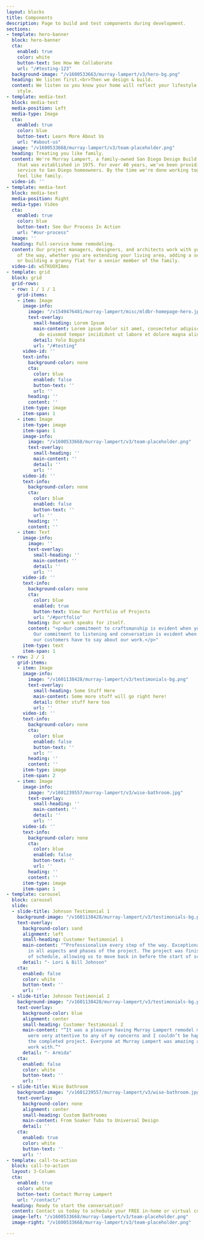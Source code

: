 ```yaml
---
layout: blocks
title: Components
description: Page to build and test components during development.
sections:
- template: hero-banner
  block: hero-banner
  cta:
    enabled: true
    color: white
    button-text: See How We Collaborate
    url: "/#testing-123"
  background-image: "/v1600533663/murray-lampert/v3/hero-bg.png"
  heading: We listen first.<br>Then we design & build.
  content: We listen so you know your home will reflect your lifestyle and design
    style.
- template: media-text
  block: media-text
  media-position: Left
  media-type: Image
  cta:
    enabled: true
    color: blue
    button-text: Learn More About Us
    url: "#about-us"
  image: "/v1600533668/murray-lampert/v3/team-placeholder.png"
  heading: Treating you like family.
  content: We're Murray Lampert, a family-owned San Diego Design Build Remodel company
    that was established in 1975. For over 40 years, we've been providing outstanding
    service to San Diego homeowners. By the time we're done working together, you'll
    feel like family.
  video-id: ''
- template: media-text
  block: media-text
  media-position: Right
  media-type: Video
  cta:
    enabled: true
    color: blue
    button-text: See Our Process In Action
    url: "#our-process"
  image: ''
  heading: Full-service home remodeling.
  content: Our project managers, designers, and architects work with you every step
    of the way, whether you are extending your living area, adding a second story,
    or building a granny flat for a senior member of the family.
  video-id: wSTKUOXIAms
- template: grid
  block: grid
  grid-rows:
  - row: 1 / 1 / 1
    grid-items:
    - item: Image
      image-info:
        image: "/v1549476481/murray-lampert/misc/mldbr-homepage-hero.jpg"
        text-overlay:
          small-heading: Lorem Ipsum
          main-content: Lorem ipsum dolor sit amet, consectetur adipiscing elit, sed
            do eiusmod tempor incididunt ut labore et dolore magna aliqua.
          detail: Yolo Bigoté
          url: "/#testing"
      video-id: ''
      text-info:
        background-color: none
        cta:
          color: blue
          enabled: false
          button-text: ''
          url: ''
        heading: ''
        content: ''
      item-type: image
      item-span: 1
    - item: Image
      item-type: image
      item-span: 1
      image-info:
        image: "/v1600533668/murray-lampert/v3/team-placeholder.png"
        text-overlay:
          small-heading: ''
          main-content: ''
          detail: ''
          url: ''
      video-id: ''
      text-info:
        background-color: none
        cta:
          color: blue
          enabled: false
          button-text: ''
          url: ''
        heading: ''
        content: ''
    - item: Text
      image-info:
        image: ''
        text-overlay:
          small-heading: ''
          main-content: ''
          detail: ''
          url: ''
      video-id: ''
      text-info:
        background-color: none
        cta:
          color: blue
          enabled: true
          button-text: View Our Portfolio of Projects
          url: "/#portfolio"
        heading: Our work speaks for itself.
        content: "<p>Our commitment to craftsmanship is evident when you see our work.
          Our commitment to listening and conversation is evident when you hear what
          our customers have to say about our work.</p>"
      item-type: text
      item-span: 1
  - row: 2 / 1
    grid-items:
    - item: Image
      image-info:
        image: "/v1601138428/murray-lampert/v3/testimonials-bg.png"
        text-overlay:
          small-heading: Some Stuff Here
          main-content: Some more stuff will go right here!
          detail: Other stuff here too
          url: ''
      video-id: ''
      text-info:
        background-color: none
        cta:
          color: blue
          enabled: false
          button-text: ''
          url: ''
        heading: ''
        content: ''
      item-type: image
      item-span: 2
    - item: Image
      image-info:
        image: "/v1601239557/murray-lampert/v3/wise-bathroom.jpg"
        text-overlay:
          small-heading: ''
          main-content: ''
          detail: ''
          url: ''
      video-id: ''
      text-info:
        background-color: none
        cta:
          color: blue
          enabled: false
          button-text: ''
          url: ''
        heading: ''
        content: ''
      item-type: image
      item-span: 1
- template: carousel
  block: carousel
  slide:
  - slide-title: Johnson Testimonial 1
    background-image: "/v1601138428/murray-lampert/v3/testimonials-bg.png"
    text-overlay:
      background-color: sand
      alignment: left
      small-heading: Customer Testimonial 1
      main-content: "“Professionalism every step of the way. Exceptional communication
        in all aspects and phases of the project. The project was finished well ahead
        of schedule, allowing us to move back in before the start of school.”"
      detail: "- Lori & Bill Johnson"
    cta:
      enabled: false
      color: white
      button-text: ''
      url: ''
  - slide-title: Johnson Testimonial 2
    background-image: "/v1601138428/murray-lampert/v3/testimonials-bg.png"
    text-overlay:
      background-color: blue
      alignment: center
      small-heading: Customer Testimonial 2
      main-content: "“It was a pleasure having Murray Lampert remodel my home. They
        were very attentive to any of my concerns and I couldn’t be happier with the
        the completed project. Everyone at Murray Lampert was amazing and great to
        work with.”"
      detail: "- Armida"
    cta:
      enabled: false
      color: white
      button-text: ''
      url: ''
  - slide-title: Wise Bathroom
    background-image: "/v1601239557/murray-lampert/v3/wise-bathroom.jpg"
    text-overlay:
      background-color: none
      alignment: center
      small-heading: Custom Bathrooms
      main-content: From Soaker Tubs to Universal Design
      detail: ''
    cta:
      enabled: true
      color: white
      button-text: ''
      url: ''
- template: call-to-action
  block: call-to-action
  layout: 3-Column
  cta:
    enabled: true
    color: white
    button-text: Contact Murray Lampert
    url: "/contact/"
  heading: Ready to start the conversation?
  content: Contact us today to schedule your FREE in-home or virtual consultation.
  image-left: "/v1600533668/murray-lampert/v3/team-placeholder.png"
  image-right: "/v1600533668/murray-lampert/v3/team-placeholder.png"

---
```

